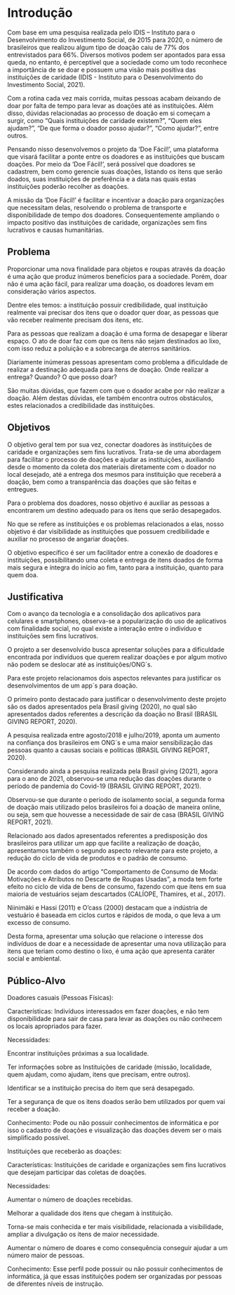 # Introdução

Com base em uma pesquisa realizada pelo IDIS – Instituto para o Desenvolvimento do Investimento Social, de 2015 para 2020, o número de brasileiros que realizou algum tipo de doação caiu de 77% dos entrevistados para 66%. Diversos motivos podem ser apontados para essa queda, no entanto, é perceptível que a sociedade como um todo reconhece a importância de se doar e possuem uma visão mais positiva das instituições de caridade (IDIS - Instituto para o Desenvolvimento do Investimento Social, 2021). 

Com a rotina cada vez mais corrida, muitas pessoas acabam deixando de doar por falta de tempo para levar as doações até as instituições. Além disso, dúvidas relacionadas ao processo de doação em si começam a surgir, como “Quais instituições de caridade existem?”, “Quem eles ajudam?”, “De que forma o doador posso ajudar?”, “Como ajudar?”, entre outros. 

Pensando nisso desenvolvemos o projeto da ‘Doe Fácil!’, uma plataforma que visará facilitar a ponte entre os doadores e as instituições que buscam doações. Por meio da ‘Doe Fácil!’, será possível que doadores se cadastrem, bem como gerencie suas doações, listando os itens que serão doados, suas instituições de preferência e a data nas quais estas instituições poderão recolher as doações. 

A missão da ‘Doe Fácil!’ é facilitar e incentivar a doação para organizações que necessitam delas, resolvendo o problema de transporte e disponibilidade de tempo dos doadores. Consequentemente ampliando o impacto positivo das instituições de caridade, organizações sem fins lucrativos e causas humanitárias.

## Problema

Proporcionar uma nova finalidade para objetos e roupas através da doação é uma ação que produz inúmeros benefícios para a sociedade. Porém, doar não é uma ação fácil, para realizar uma doação, os doadores levam em consideração vários aspectos. 

Dentre eles temos: a instituição possuir credibilidade, qual instituição realmente vai precisar dos itens que o doador quer doar, as pessoas que vão receber realmente precisam dos itens, etc. 

Para as pessoas que realizam a doação é uma forma de desapegar e liberar espaço. O ato de doar faz com que os itens não sejam destinados ao lixo, com isso reduz a poluição e a sobrecarga de aterros sanitários. 

Diariamente inúmeras pessoas apresentam como problema a dificuldade de realizar a destinação adequada para itens de doação. Onde realizar a entrega? Quando? O que posso doar?   

São muitas dúvidas, que fazem com que o doador acabe por não realizar a doação. Além destas dúvidas, ele também encontra outros obstáculos, estes relacionados a credibilidade das instituições. 


## Objetivos

O objetivo geral tem por sua vez, conectar doadores às instituições de caridade e organizações sem fins lucrativos. Trata-se de uma abordagem para facilitar o processo de doações e ajudar as instituições, auxiliando desde o momento da coleta dos materiais diretamente com o doador no local desejado, até a entrega dos mesmos para instituição que receberá a doação, bem como a transparência das doações que são feitas e entregues. 

Para o problema dos doadores, nosso objetivo é auxiliar as pessoas a encontrarem um destino adequado para os itens que serão desapegados. 

No que se refere as instituições e os problemas relacionados a elas, nosso objetivo é dar visibilidade as instituições que possuem credibilidade e auxiliar no processo de angariar doações. 

O objetivo específico é ser um facilitador entre a conexão de doadores e instituições, possibilitando uma coleta e entrega de itens doados de forma mais segura e íntegra do início ao fim, tanto para a instituição, quanto para quem doa.

## Justificativa

Com o avanço da tecnologia e a consolidação dos aplicativos para celulares e smartphones, observa-se a popularização do uso de aplicativos com finalidade social, no qual existe a interação entre o indivíduo e instituições sem fins lucrativos.  

O projeto a ser desenvolvido busca apresentar soluções para a dificuldade encontrada por indivíduos que querem realizar doações e por algum motivo não podem se deslocar até as instituições/ONG´s.  

Para este projeto relacionamos dois aspectos relevantes para justificar os desenvolvimentos de um app´s para doação. 

O primeiro ponto destacado para justificar o desenvolvimento deste projeto são os dados apresentados pela Brasil giving (2020), no qual são apresentados dados referentes a descrição da doação no Brasil (BRASIL GIVING REPORT, 2020). 

A pesquisa realizada entre agosto/2018 e julho/2019, aponta um aumento na confiança dos brasileiros em ONG´s e uma maior sensibilização das pessoas quanto a causas sociais e políticas (BRASIL GIVING REPORT, 2020).  

Considerando ainda a pesquisa realizada pela Brasil giving (2021), agora para o ano de 2021, observou-se uma redução das doações durante o período de pandemia do Covid-19 (BRASIL GIVING REPORT, 2021). 

Observou-se que durante o período de isolamento social, a segunda forma de doação mais utilizado pelos brasileiros foi a doação de maneira online, ou seja, sem que houvesse a necessidade de sair de casa (BRASIL GIVING REPORT, 2021). 

Relacionado aos dados apresentados referentes a predisposição dos brasileiros para utilizar um app que facilite a realização de doação, apresentamos também o segundo aspecto relevante para este projeto, a redução do ciclo de vida de produtos e o padrão de consumo. 

De acordo com dados do artigo “Comportamento de Consumo de Moda: Motivações e Atributos no Descarte de Roupas Usadas”, a moda tem forte efeito no ciclo de vida de bens de consumo, fazendo com que itens em sua maioria de vestuários sejam descartados (CALÍOPE, Thamires, et al., 2017). 

Niinimäki  e  Hassi  (2011) e O’cass (2000) destacam que a indústria de vestuário é baseada em ciclos curtos e rápidos de moda, o que leva a um excesso de consumo. 

Desta forma, apresentar uma solução que relacione o interesse dos indivíduos de doar e a necessidade de apresentar uma nova utilização para itens que teriam como destino o lixo, é uma ação que apresenta caráter social e ambiental. 

## Público-Alvo

Doadores casuais (Pessoas Físicas):  

Características: Indivíduos interessados em fazer doações, e não tem disponibilidade para sair de casa para levar as doações ou não conhecem os locais apropriados para fazer. 

Necessidades:  

Encontrar instituições próximas a sua localidade. 

Ter informações sobre as Instituições de caridade (missão, localidade, quem ajudam, como ajudam, itens que precisam, entre outros). 

Identificar se a instituição precisa do item que será desapegado. 

Ter a segurança de que os itens doados serão bem utilizados por quem vai receber a doação. 

Conhecimento: Pode ou não possuir conhecimentos de informática e por isso o cadastro de doações e visualização das doações devem ser o mais simplificado possível. 

Instituições que receberão as doações:  

Características: Instituições de caridade e organizações sem fins lucrativos que desejam participar das coletas de doações. 

Necessidades:  

Aumentar o número de doações recebidas.  

Melhorar a qualidade dos itens que chegam à instituição. 

Torna-se mais conhecida e ter mais visibilidade, relacionada a visibilidade, ampliar a divulgação os itens de maior necessidade.  

Aumentar o número de doares e como consequência conseguir ajudar a um número maior de pessoas. 

Conhecimento: Esse perfil pode possuir ou não possuir conhecimentos de informática, já que essas instituições podem ser organizadas por pessoas de diferentes níveis de instrução. 

